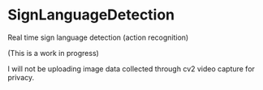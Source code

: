 # SignLanguageDetection
Real time sign language detection (action recognition)

(This is a work in progress)

I will not be uploading image data collected through cv2 video capture for privacy.
